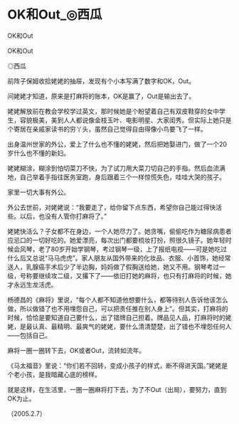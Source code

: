 # OK和Out_◎西瓜

OK和Out

OK和Out

◎西瓜

前阵子保姆收拾姥姥的抽屉，发现有个小本写满了数字和OK，Out。

问姥姥才知道，原来是打麻将的账本，OK是赢了，Out是输出去了。

姥姥解放前在教会学校学过英文，那时候她是个盼望着自己有双皮鞋穿的女中学生，容貌极美，美到人人都说像金枝玉叶、电影明星、大家闺秀。但实际上她只是个寄居在亲戚家读书的穷丫头，虽然自己觉得自由得像小鸟要飞了一样。

出身温州世家的外公，爱上了什么也不懂的姥姥，然后把她娶进门，做了一个20岁什么也不懂的新妇。

姥姥糊涂，糊涂到怕切菜刀不快，为了试刀用大菜刀切自己的手指。然后血流满地，自己举着手指往医务室跑，身后跟着三个一样惊慌失色，哇哇大哭的孩子。

家里一切大事有外公。

外公去世前，对姥姥说：“我要走了，给你留下点东西，希望你自己能过得快活些。以后，也没有人管你打麻将了。”

姥姥快活么？子女都不在身边，一个人她尽力了。她贪嘴，偷偷吃作为糖尿病患者应忌口的一切好吃的。她爱漂亮，每次出门都要梳妆打扮，照很久镜子。她年轻时候会风琴，老了80岁开始学钢琴，考过钢琴一级，上了报纸电视——可是她吃过什么后又总说“马马虎虎”。家人朋友从国外带来的化妆品、衣服、小首饰，她经常送人，乳腺癌手术后少了半边胸，妈妈做了假胸送给她，她又不用。钢琴考过一级，号称要继续攻二级，又撂下了——依旧打她的麻将，也只有打麻将的时候，她才永远生龙活虎。

杨德昌的《麻将》里说，“每个人都不知道他想要什么，都等待别人告诉他该怎么做，所以做错了也不用埋怨自己，可以把责任推在别人身上”。但其实，打麻将的时候，恰恰是要知道自己要什么，出了错牌自己担着。牌品见人品，打麻将时的姥姥，是最认真、最精明、最爽气的姥姥，要什么清清楚楚，出了错也不埋怨任何人——包括自己。

麻将一圈一圈转下去，OK或者Out，流转如流年。

《马太福音》里说：“你们若不回转，变成小孩子的样式，断不得进天国。”姥姥是个老小孩，是我暗藏心底的榜样。

就是这样，在生活里，一圈一圈麻将打下去，为了不Out（出局），要努力，直到OK为止。

（2005.2.7）